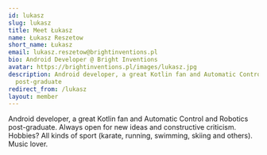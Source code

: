 ```yaml
---
id: lukasz
slug: lukasz
title: Meet Łukasz
name: Łukasz Reszetow
short_name: Łukasz
email: lukasz.reszetow@brightinventions.pl
bio: Android Developer @ Bright Inventions
avatar: https://brightinventions.pl/images/lukasz.jpg
description: Android developer, a great Kotlin fan and Automatic Control and Robotics
  post-graduate
redirect_from: /lukasz
layout: member
---
```


Android developer, a great Kotlin fan and Automatic Control and Robotics post-graduate. Always open for new ideas and constructive criticism. Hobbies? All kinds of sport (karate, running, swimming, skiing and others). Music lover.
